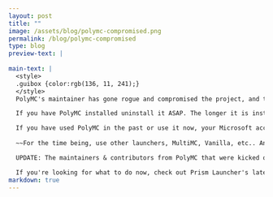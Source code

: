 ```yaml
---
layout: post
title: ""
image: /assets/blog/polymc-compromised.png
permalink: /blog/polymc-compromised
type: blog
preview-text: | 
  
main-text: | 
  <style>
  .guibox {color:rgb(136, 11, 241);}
  </style>
  PolyMC's maintainer has gone rogue and compromised the project, and there is a chance they will push malicous code via an update **even if autoupdate is disabled.**

  If you have PolyMC installed uninstall it ASAP. The longer it is installed the more at risk you are.

  If you have used PolyMC in the past or use it now, your Microsoft account you've used to sign-in to PolyMC could also be at risk, make sure you remove PolyMC's access from your Microsoft account here: https://account.live.com/consent/Manage
  
  ~~For the time being, use other launchers, MultiMC, Vanilla, etc.. Anything that is trusted is better than the risk PolyMC poses currently.~~ See the update below for information of what to use instead of PolyMC

  UPDATE: The maintainers & contributors from PolyMC that were kicked out have created their own replacement for PolyMC, Prism Launcher.

  If you're looking for what to do now, check out Prism Launcher's latest release on their website!
markdown: true
---
```

